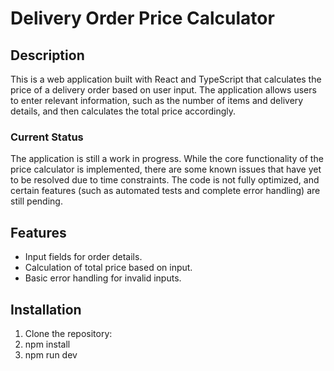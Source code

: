 # Delivery Order Price Calculator

## Description

This is a web application built with React and TypeScript that calculates the price of a delivery order based on user input. The application allows users to enter relevant information, such as the number of items and delivery details, and then calculates the total price accordingly.

### Current Status

The application is still a work in progress. While the core functionality of the price calculator is implemented, there are some known issues that have yet to be resolved due to time constraints. The code is not fully optimized, and certain features (such as automated tests and complete error handling) are still pending.

## Features

- Input fields for order details.
- Calculation of total price based on input.
- Basic error handling for invalid inputs.
  
## Installation

1. Clone the repository:
2. npm install
3. npm run dev

